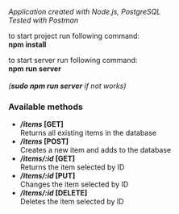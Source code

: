 <p>
  <i>
    Application created with Node.js, PostgreSQL
  </i><br>
   <i>
    Tested with Postman
  </i>
</p>

<p>
  to start project run following command:<br />
  <b>npm install</b>
</p>
<p>
  to start server run following command:<br />
  <b>npm run server</b><br><br>
  <i>(<b>sudo npm run server</b> if not works)</i>
</p>

<p>
  <h3>Available methods</h3>
  <ul>
    <li>
      <b><i>/items</i> [GET]</b><br>
      <span>
        Returns all existing items in the database
      </span>
    </li>
		<li>
      <b><i>/items</i> [POST]</b><br>
      <span>
        Creates a new item and adds to the database
      </span>
    </li>
		<li>
      <b><i>/items/:id</i> [GET]</b><br>
      <span>
        Returns the item selected by ID
      </span>
    </li>
		<li>
      <b><i>/items/:id</i> [PUT]</b><br>
      <span>
        Changes the item selected by ID
      </span>
    </li>
		<li>
      <b><i>/items/:id</i> [DELETE]</b><br>
      <span>
        Deletes the item selected by ID
      </span>
    </li>
  </ul>
</p>
